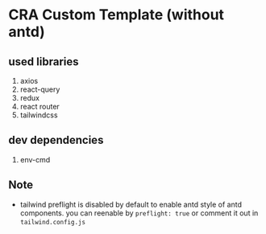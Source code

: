 # CRA Custom Template (without antd)

## used libraries

1. axios
2. react-query
3. redux
4. react router
5. tailwindcss

## dev dependencies

1. env-cmd

## Note

- tailwind preflight is disabled by default to enable antd style of antd components. you can reenable by `preflight: true` or comment it out in `tailwind.config.js`
